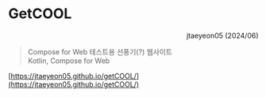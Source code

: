 # GetCOOL

<div align=right>
        jtaeyeon05 (2024/06)
</div>

> Compose for Web 테스트용 선풍기(?) 웹사이트    
> Kotlin, Compose for Web

[https://jtaeyeon05.github.io/getCOOL/](https://jtaeyeon05.github.io/getCOOL/)
